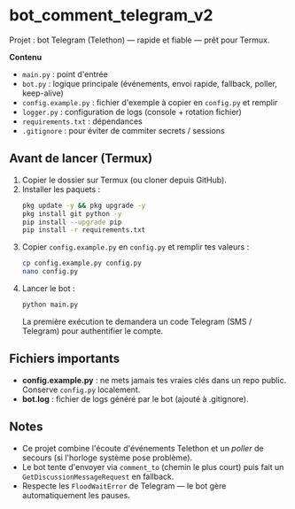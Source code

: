 # bot_comment_telegram_v2

Projet : bot Telegram (Telethon) — rapide et fiable — prêt pour Termux.

**Contenu**
- `main.py` : point d'entrée
- `bot.py` : logique principale (événements, envoi rapide, fallback, poller, keep-alive)
- `config.example.py` : fichier d'exemple à copier en `config.py` et remplir
- `logger.py` : configuration de logs (console + rotation fichier)
- `requirements.txt` : dépendances
- `.gitignore` : pour éviter de commiter secrets / sessions

## Avant de lancer (Termux)
1. Copier le dossier sur Termux (ou cloner depuis GitHub).
2. Installer les paquets :
   ```bash
   pkg update -y && pkg upgrade -y
   pkg install git python -y
   pip install --upgrade pip
   pip install -r requirements.txt
   ```
3. Copier `config.example.py` en `config.py` et remplir tes valeurs :
   ```bash
   cp config.example.py config.py
   nano config.py
   ```
4. Lancer le bot :
   ```bash
   python main.py
   ```
   La première exécution te demandera un code Telegram (SMS / Telegram) pour authentifier le compte.

## Fichiers importants
- **config.example.py** : ne mets jamais tes vraies clés dans un repo public. Conserve `config.py` localement.
- **bot.log** : fichier de logs généré par le bot (ajouté à .gitignore).

## Notes
- Ce projet combine l'écoute d'événements Telethon et un *poller* de secours (si l'horloge système pose problème).
- Le bot tente d'envoyer via `comment_to` (chemin le plus court) puis fait un `GetDiscussionMessageRequest` en fallback.
- Respecte les `FloodWaitError` de Telegram — le bot gère automatiquement les pauses.
